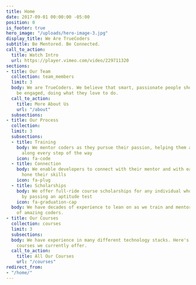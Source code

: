 ```yaml
---
title: Home
date: 2017-09-01 00:00:00 -05:00
position: 0
is_footer: true
hero_image: "/uploads/hero-image-3.jpg"
display_title: We Are TrueCoders
subtitle: Be Mentored. Be Connected.
call_to_action:
  title: Watch Intro
  url: https://player.vimeo.com/video/229711320
sections:
- title: Our Team
  collection: team_members
  limit: 3
  body: We are TrueCoders. We believe that smart, passionate people should always
    be engaged, doing what they love to do.
  call_to_action:
    title: More About Us
    url: "/about"
  subsections: 
- title: Our Process
  collection: 
  limit: 3
  subsections:
  - title: Training
    body: We mentor coders as they pursue their passion, helping them achieve success
      along every step of the way
    icon: fa-code
  - title: Connection
    body: We enable developers to connect with their mentor and with each other to
      hone their skills
    icon: fa-plug
  - title: Scholarships
    body: We offer full-ride course scholarships for any individual who qualifies
      by passing an aptitude test
    icon: fa-graduation-cap
  body: We have decades of experience to lean on as we train and mentor the next generation
    of amazing coders.
- title: Our Courses
  collection: courses
  limit: 3
  subsections: 
  body: We have experience in many different technology stacks. Here's some of the
    courses we currently offer.
  call_to_action:
    title: All Our Courses
    url: "/courses"
redirect_from:
- "/home/"
---
```


